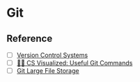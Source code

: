 # Git

## Reference

- [ ] [Version Control Systems](https://networking.ringofsaturn.com/Unix/versioncontrolsystems.php)
- [ ] [🌳🚀 CS Visualized: Useful Git Commands](https://dev.to/lydiahallie/cs-visualized-useful-git-commands-37p1)
- [ ] [Git Large File Storage](https://git-lfs.com/)